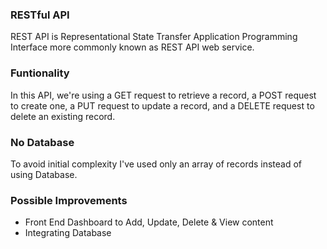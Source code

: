 ### RESTful API

REST API is Representational State Transfer Application Programming Interface more commonly known as REST API web service.

### Funtionality

In this API, we're using a GET request to retrieve a record, a POST request to create one, a PUT request to update a record, and a DELETE request to delete an existing record.

### No Database

To avoid initial complexity I've used only an array of records instead of using Database.

### Possible Improvements

- Front End Dashboard to Add, Update, Delete & View content
- Integrating Database
